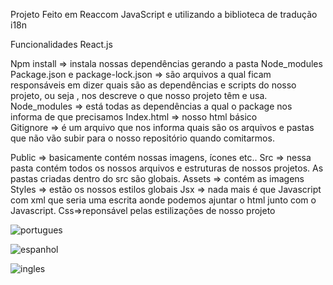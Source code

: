 Projeto Feito em Reaccom JavaScript  e utilizando a biblioteca de tradução i18n

Funcionalidades React.js

Npm install => instala nossas dependências gerando a pasta Node_modules
Package.json e package-lock.json => são arquivos a qual ficam responsáveis em dizer quais são as dependências e scripts do nosso projeto, ou seja , nos descreve o que nosso projeto têm e usa.
Node_modules => está todas as dependências a qual o package  nos informa de que precisamos 
Index.html => nosso html básico  
Gitignore => é um arquivo que nos informa quais são os arquivos  e pastas que não vão subir para o nosso repositório quando comitarmos.

Public => basicamente contém nossas imagens, ícones etc..
Src => nessa pasta contém todos os nossos arquivos e estruturas de nossos projetos. As pastas criadas dentro do src são globais.
Assets => contém as imagens
Styles => estão os nossos estilos globais 
Jsx => nada mais é que Javascript com xml que seria uma escrita aonde podemos ajuntar o html junto com o Javascript.
Css=>reponsável pelas estilizações de nosso projeto





![portugues](https://user-images.githubusercontent.com/98665329/207729831-4d1ee719-b505-4a68-a299-2ef6877d488c.PNG)


![espanhol](https://user-images.githubusercontent.com/98665329/207729853-66d15988-5ea5-47f4-bd78-d412091ce075.PNG)


![ingles](https://user-images.githubusercontent.com/98665329/207729869-2426a56e-1fc9-4512-b3f5-8eec698d9cb8.PNG)
